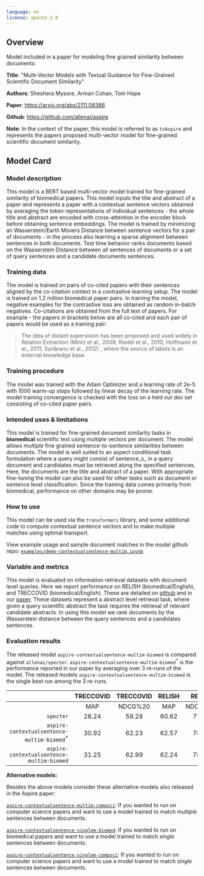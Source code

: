 ```yaml
---
language: en
license: apache-2.0
---
```


## Overview

Model included in a paper for modeling fine grained similarity between documents:

**Title**: "Multi-Vector Models with Textual Guidance for Fine-Grained Scientific Document Similarity"

**Authors**: Sheshera Mysore, Arman Cohan, Tom Hope

**Paper**: https://arxiv.org/abs/2111.08366

**Github**: https://github.com/allenai/aspire 

**Note**: In the context of the paper, this model is referred to as `tsAspire` and represents the papers proposed multi-vector model for fine-grained scientific document similarity.

## Model Card

### Model description

This model is a BERT based multi-vector model trained for fine-grained similarity of biomedical papers. This model inputs the title and abstract of a paper and represents a paper with a contextual sentence vectors obtained by averaging the token representations of individual sentences - the whole title and abstract are encoded with cross-attention in the encoder block before obtaining sentence embeddings. The model is trained by minimizing an Wasserstein/Earth Movers Distance between sentence vectors for a pair of documents - in the process also learning a sparse alignment between sentences in both documents. Test time behavior ranks documents based on the Wasserstein Distance between all sentences of documents or a set of query sentences and a candidate documents sentences.

### Training data 

The model is trained on pairs of co-cited papers with their sentences aligned by the co-citation context in a contrastive learning setup. The model is trained on 1.2 million biomedical paper pairs. In training the model, negative examples for the contrastive loss are obtained as random in-batch negatives. Co-citations are obtained from the full text of papers. For example - the papers in brackets below are all co-cited and each pair of papers would be used as a training pair:

> The idea of distant supervision has been proposed and used widely in Relation Extraction (Mintz et al., 2009; Riedel et al., 2010; Hoffmann et al., 2011; Surdeanu et al., 2012) , where the source of labels is an external knowledge base.


### Training procedure

The model was trained with the Adam Optimizer and a learning rate of 2e-5 with 1000 warm-up steps followed by linear decay of the learning rate. The model training convergence is checked with the loss on a held out dev set consisting of co-cited paper pairs.

### Intended uses & limitations

This model is trained for fine-grained document similarity tasks in **biomedical** scientific text using multiple vectors per document. The model allows _multiple_ fine grained sentence-to-sentence similarities between documents. The model is well suited to an aspect conditional task formulation where a query might consist of sentence_s_ in a query document and candidates must be retrieved along the specified sentences. Here, the documents are the title and abstract of a paper. With appropriate fine-tuning the model can also be used for other tasks such as document or sentence level classification. Since the training data comes primarily from biomedical, performance on other domains may be poorer.

### How to use

This model can be used via the `transformers` library, and some additional code to compute contextual sentence vectors and to make multiple matches using optimal transport.

View example usage and sample document matches in the model github repo: [`examples/demo-contextualsentence-multim.ipynb`](https://github.com/allenai/aspire/blob/main/examples/demo-contextualsentence-multim.ipynb)

### Variable and metrics

This model is evaluated on information retrieval datasets with document level queries. Here we report performance on RELISH (biomedical/English), and TRECCOVID (biomedical/English). These are detailed on [github](https://github.com/allenai/aspire) and in our [paper](https://arxiv.org/abs/2111.08366). These datasets represent a abstract level retrieval task, where given a query scientific abstract the task requires the retrieval of relevant candidate abstracts. In using this model we rank documents by the Wasserstein distance between the query sentences and a candidates sentences.

### Evaluation results

The released model `aspire-contextualsentence-multim-biomed` is compared against `allenai/specter`. `aspire-contextualsentence-multim-biomed`<sup>*</sup> is the performance reported in our paper by averaging over 3 re-runs of the model. The released models `aspire-contextualsentence-multim-biomed` is the single best run among the 3 re-runs.

|                                            | TRECCOVID  |    TRECCOVID    | RELISH  |     RELISH   |
|-------------------------------------------:|:---------:|:-------:|:------:|:-------:|
|                                            |    MAP    | NDCG%20 |   MAP  | NDCG%20 |
|                               `specter`    |  28.24    |  59.28  |  60.62 |  77.20  |
| `aspire-contextualsentence-multim-biomed`<sup>*</sup> |   30.92  |  62.23   |  62.57  |  78.95  |
| `aspire-contextualsentence-multim-biomed` |   31.25  |    62.99 |   62.24 |  78.65 |




**Alternative models:**

Besides the above models consider these alternative models also released in the Aspire paper:

[`aspire-contextualsentence-multim-compsci`](https://huggingface.co/allenai/aspire-contextualsentence-multim-compsci): If you wanted to run on computer science papers and want to use a model trained to match _multiple_ sentences between documents.

[`aspire-contextualsentence-singlem-biomed`](https://huggingface.co/allenai/aspire-contextualsentence-singlem-biomed): If you wanted to run on biomedical papers and want to use a model trained to match _single_ sentences between documents.

[`aspire-contextualsentence-singlem-compsci`](https://huggingface.co/allenai/aspire-contextualsentence-singlem-compsci): If you wanted to run on computer science papers and want to use a model trained to match _single_ sentences between documents.